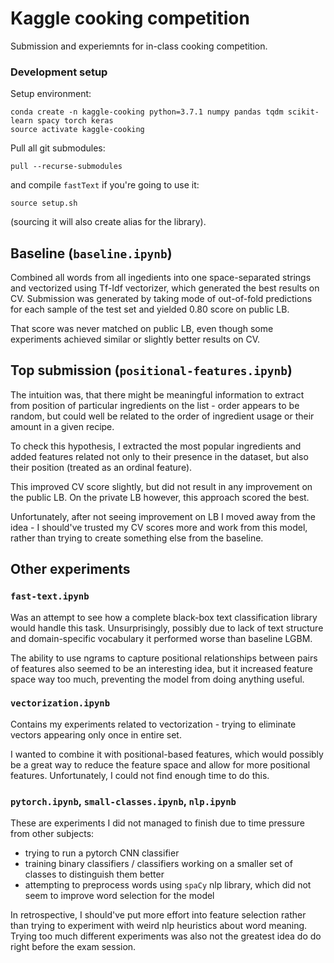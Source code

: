 # Kaggle cooking competition
Submission and experiemnts for in-class cooking competition.

### Development setup
Setup environment:
```
conda create -n kaggle-cooking python=3.7.1 numpy pandas tqdm scikit-learn spacy torch keras
source activate kaggle-cooking
```
Pull all git submodules:
```
pull --recurse-submodules
```
and compile `fastText` if you're going to use it:
```
source setup.sh
```
(sourcing it will also create alias for the library).

## Baseline (`baseline.ipynb`)
Combined all words from all ingedients into one space-separated strings and vectorized using Tf-Idf vectorizer,
which generated the best results on CV. Submission was generated by taking mode of out-of-fold 
predictions for each sample of the test set and yielded 0.80 score on public LB.

That score was never matched on public LB, even though some experiments achieved similar or slightly 
better results on CV.


## Top submission (`positional-features.ipynb`)
The intuition was, that there might be meaningful information to extract from position of particular
ingredients on the list - order appears to be random, but could well be related to the order of ingredient
usage or their amount in a given recipe.

To check this hypothesis, I extracted the most popular ingredients and added features related not only to their 
presence in the dataset, but also their position (treated as an ordinal feature).

This improved CV score slightly, but did not result in any improvement on the public LB. 
On the private LB however, this approach scored the best. 

Unfortunately, after not seeing improvement on LB I moved away from the idea - I should've trusted my CV scores 
more and work from this model, rather than trying to create something else from the baseline.


## Other experiments

### `fast-text.ipynb`
Was an attempt to see how a complete black-box text classification library would handle this task.
Unsurprisingly, possibly due to lack of text structure and domain-specific vocabulary it performed
worse than baseline LGBM. 

The ability to use ngrams to capture positional relationships between pairs of features also 
seemed to be an interesting idea, but it increased feature space way too much, preventing 
the model from doing anything useful.

### `vectorization.ipynb`
Contains my experiments related to vectorization - trying to eliminate vectors appearing only once in entire set. 

I wanted to combine it with positional-based features, which would possibly be a great way to reduce 
the feature space and allow for more positional features. Unfortunately, I could not find enough time to do this.

### `pytorch.ipynb`, `small-classes.ipynb`, `nlp.ipynb`
These are experiments I did not managed to finish due to time pressure from other subjects:
- trying to run a pytorch CNN classifier
- training binary classifiers / classifiers working on a smaller set of classes to distinguish them better
- attempting to preprocess words using `spaCy` nlp library, 
  which did not seem to improve word selection for the model

In retrospective, I should've put more effort into feature selection rather than 
trying to experiment with weird nlp heuristics about word meaning. Trying too much different experiments was also not the greatest idea do do right before the exam session.
